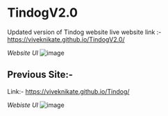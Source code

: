 # TindogV2.0
Updated version of Tindog website
live website link :- https://viveknikate.github.io/TindogV2.0/

_Website UI_
![image](https://github.com/viveknikate/TindogV2.0/assets/66075893/33001377-ed36-480b-a239-b4c42f070502)


## Previous Site:-
Link:- https://viveknikate.github.io/Tindog/

_Webiste UI_
![image](https://github.com/viveknikate/TindogV2.0/assets/66075893/29044a91-fdaf-42c8-b9eb-3740807a32a3)
